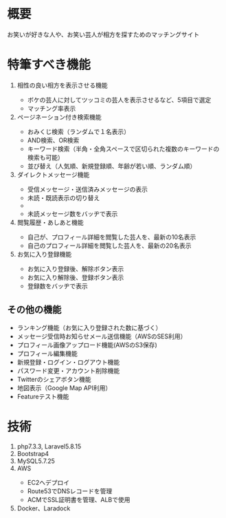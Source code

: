 <h1>概要</h1>
<p>お笑いが好きな人や、お笑い芸人が相方を探すためのマッチングサイト</p>

<h1>特筆すべき機能</h1>
<ol>
    <li>相性の良い相方を表示させる機能</li>
    <ul>
      <li>ボケの芸人に対してツッコミの芸人を表示させるなど、5項目で選定</li>
      <li>マッチング率表示</li>
    </ul>
    <li>ページネーション付き検索機能</li>
    <ul>
      <li>おみくじ検索（ランダムで１名表示）</li>
      <li>AND検索、OR検索</li>
      <li>キーワード検索（半角・全角スペースで区切られた複数のキーワードの検索も可能）</li>
      <li>並び替え（人気順、新規登録順、年齢が若い順、ランダム順）</li>
    </ul>
    <li>ダイレクトメッセージ機能</li>
    <ul>
      <li>受信メッセージ・送信済みメッセージの表示</li>
      <li>未読・既読表示の切り替え<li>
      <li>未読メッセージ数をバッヂで表示</li>
    </ul>
    <li>閲覧履歴・あしあと機能</li>
    <ul>
      <li>自己が、プロフィール詳細を閲覧した芸人を、最新の10名表示</li>
      <li>自己のプロフィール詳細を閲覧した芸人を、最新の20名表示</li>
    </ul>
    <li>お気に入り登録機能</li>
    <ul>
      <li>お気に入り登録後、解除ボタン表示</li>
      <li>お気に入り解除後、登録ボタン表示</li>
      <li>登録数をバッヂで表示</li>
    </ul>
</ol>  

<h2>その他の機能</h2>
<ul>
    <li>ランキング機能（お気に入り登録された数に基づく）</li>
    <li>メッセージ受信時お知らせメール送信機能（AWSのSES利用）</li>
    <li>プロフィール画像アップロード機能(AWSのS3保存)</li>
    <li>プロフィール編集機能</li>
    <li>新規登録・ログイン・ログアウト機能</li>
    <li>パスワード変更・アカウント削除機能</li>
    <li>Twitterのシェアボタン機能</li>
    <li>地図表示（Google Map API利用）</li>    
    <li>Featureテスト機能</li>
</ul>

<h1>技術</h1>
<ol>
    <li>php7.3.3, Laravel5.8.15</li>
    <li>Bootstrap4</li>
    <li>MySQL5.7.25</li>
    <li>AWS</li>
    <ul>
      <li>EC2へデプロイ</li>
      <li>Route53でDNSレコードを管理</li>
      <li>ACMでSSL証明書を管理、ALBで使用</li>
    </ul>
    <li>Docker、Laradock</li>
</ol>
